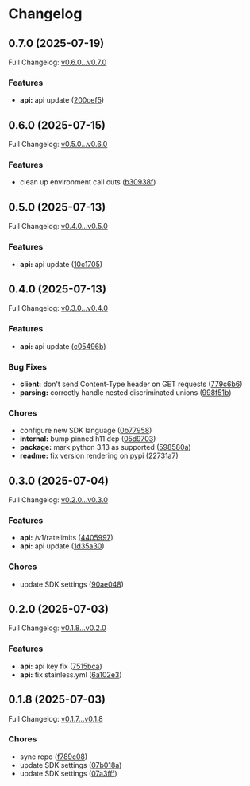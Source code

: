 # Changelog

## 0.7.0 (2025-07-19)

Full Changelog: [v0.6.0...v0.7.0](https://github.com/The-Swarm-Corporation/swarms-sdk/compare/v0.6.0...v0.7.0)

### Features

* **api:** api update ([200cef5](https://github.com/The-Swarm-Corporation/swarms-sdk/commit/200cef5f553ddeec1c1275693f5879de7e679cdb))

## 0.6.0 (2025-07-15)

Full Changelog: [v0.5.0...v0.6.0](https://github.com/The-Swarm-Corporation/swarms-sdk/compare/v0.5.0...v0.6.0)

### Features

* clean up environment call outs ([b30938f](https://github.com/The-Swarm-Corporation/swarms-sdk/commit/b30938f43c02bb38eab11e50742cc27af6052092))

## 0.5.0 (2025-07-13)

Full Changelog: [v0.4.0...v0.5.0](https://github.com/The-Swarm-Corporation/swarms-sdk/compare/v0.4.0...v0.5.0)

### Features

* **api:** api update ([10c1705](https://github.com/The-Swarm-Corporation/swarms-sdk/commit/10c170540f52cd99f60b7e4aa0c3115954cec60e))

## 0.4.0 (2025-07-13)

Full Changelog: [v0.3.0...v0.4.0](https://github.com/The-Swarm-Corporation/swarms-sdk/compare/v0.3.0...v0.4.0)

### Features

* **api:** api update ([c05496b](https://github.com/The-Swarm-Corporation/swarms-sdk/commit/c05496bf3d71e50b14ece2db908b39a80dd4c20e))


### Bug Fixes

* **client:** don't send Content-Type header on GET requests ([779c6b6](https://github.com/The-Swarm-Corporation/swarms-sdk/commit/779c6b6e2e5a689cd8c773db79b0b53613fc13d9))
* **parsing:** correctly handle nested discriminated unions ([998f51b](https://github.com/The-Swarm-Corporation/swarms-sdk/commit/998f51baa69470143e3b43041f18f4e34e9a8ef6))


### Chores

* configure new SDK language ([0b77958](https://github.com/The-Swarm-Corporation/swarms-sdk/commit/0b779588ef5f414dc958097e1c47ab457eaca5c6))
* **internal:** bump pinned h11 dep ([05d9703](https://github.com/The-Swarm-Corporation/swarms-sdk/commit/05d97034f7de4d87752e53552731abf1fbc31b12))
* **package:** mark python 3.13 as supported ([598580a](https://github.com/The-Swarm-Corporation/swarms-sdk/commit/598580ab8bd50951cd1a57e7e62ea759dedc4246))
* **readme:** fix version rendering on pypi ([22731a7](https://github.com/The-Swarm-Corporation/swarms-sdk/commit/22731a7a3f32f1d56257c290ad0d758ef1950a45))

## 0.3.0 (2025-07-04)

Full Changelog: [v0.2.0...v0.3.0](https://github.com/The-Swarm-Corporation/swarms-sdk/compare/v0.2.0...v0.3.0)

### Features

* **api:** /v1/ratelimits ([4405997](https://github.com/The-Swarm-Corporation/swarms-sdk/commit/4405997499ef214898b6c52633226629c4592856))
* **api:** api update ([1d35a30](https://github.com/The-Swarm-Corporation/swarms-sdk/commit/1d35a30e5800ac89bf89355a0c781df082dd270a))


### Chores

* update SDK settings ([90ae048](https://github.com/The-Swarm-Corporation/swarms-sdk/commit/90ae048a61f0d9c62ce251febad3e9666580f66f))

## 0.2.0 (2025-07-03)

Full Changelog: [v0.1.8...v0.2.0](https://github.com/The-Swarm-Corporation/swarms-sdk/compare/v0.1.8...v0.2.0)

### Features

* **api:** api key fix ([7515bca](https://github.com/The-Swarm-Corporation/swarms-sdk/commit/7515bcad6ea549008901dbb187d736b3a996b812))
* **api:** fix stainless.yml ([6a102e3](https://github.com/The-Swarm-Corporation/swarms-sdk/commit/6a102e3dedae261e65ce7a383cec76cb0737ab46))

## 0.1.8 (2025-07-03)

Full Changelog: [v0.1.7...v0.1.8](https://github.com/The-Swarm-Corporation/swarms-sdk/compare/v0.1.7...v0.1.8)

### Chores

* sync repo ([f789c08](https://github.com/The-Swarm-Corporation/swarms-sdk/commit/f789c08eeb01cbbd6a2be8f70f341c99d362fb22))
* update SDK settings ([07b018a](https://github.com/The-Swarm-Corporation/swarms-sdk/commit/07b018af809179258493151a1d0175d4651f65e6))
* update SDK settings ([07a3fff](https://github.com/The-Swarm-Corporation/swarms-sdk/commit/07a3fff84c29b9f2d2f40a3205ff4e92b45dbbdf))
